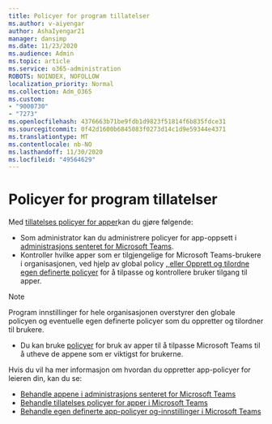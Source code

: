 ```yaml
---
title: Policyer for program tillatelser
ms.author: v-aiyengar
author: AshaIyengar21
manager: dansimp
ms.date: 11/23/2020
ms.audience: Admin
ms.topic: article
ms.service: o365-administration
ROBOTS: NOINDEX, NOFOLLOW
localization_priority: Normal
ms.collection: Adm_O365
ms.custom:
- "9000730"
- "7273"
ms.openlocfilehash: 4376663b71be9fdb1d9823f51814f6b835fdce31
ms.sourcegitcommit: 0f42d1600b6845083f0273d14c1d9e59344e4371
ms.translationtype: MT
ms.contentlocale: nb-NO
ms.lasthandoff: 11/30/2020
ms.locfileid: "49564629"
---
```

# <a name="app-permission-policies"></a>Policyer for program tillatelser

Med [tillatelses policyer for apper](https://docs.microsoft.com/microsoftteams/teams-app-permission-policies)kan du gjøre følgende:
- Som administrator kan du administrere policyer for app-oppsett i [administrasjons senteret for Microsoft Teams](https://admin.teams.microsoft.com/policies/app-permission).
- Kontroller hvilke apper som er tilgjengelige for Microsoft Teams-brukere i organisasjonen, ved hjelp av global policy [, eller Opprett og tilordne egen definerte policyer](https://docs.microsoft.com/microsoftteams/teams-app-permission-policies#create-a-custom-app-permission-policy) for å tilpasse og kontrollere bruker tilgang til apper. 
> [!NOTE]
> Program innstillinger for hele organisasjonen overstyrer den globale policyen og eventuelle egen definerte policyer som du oppretter og tilordner til brukere.
- Du kan bruke [policyer](https://docs.microsoft.com/microsoftteams/teams-app-setup-policies) for bruk av apper til å tilpasse Microsoft Teams til å utheve de appene som er viktigst for brukerne. 


Hvis du vil ha mer informasjon om hvordan du oppretter app-policyer for leieren din, kan du se:
- [Behandle appene i administrasjons senteret for Microsoft Teams](https://docs.microsoft.com/MicrosoftTeams/manage-apps)
- [Behandle tillatelses policyer for apper i Microsoft Teams](https://docs.microsoft.com/microsoftteams/teams-app-permission-policies)
- [Behandle egen definerte app-policyer og-innstillinger i Microsoft Teams](https://docs.microsoft.com/MicrosoftTeams/teams-custom-app-policies-and-settings)
